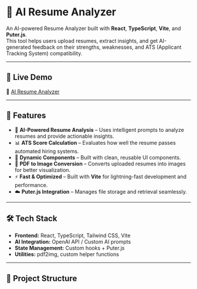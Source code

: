 # 🧠 AI Resume Analyzer

An AI-powered Resume Analyzer built with **React**, **TypeScript**, **Vite**, and **Puter.js**.  
This tool helps users upload resumes, extract insights, and get AI-generated feedback on their strengths, weaknesses, and ATS (Applicant Tracking System) compatibility.

---

## 🚀 Live Demo  
🔗 [AI Resume Analyzer](https://lnkd.in/e93hjiQ6)

---

## 📌 Features

- 📄 **AI-Powered Resume Analysis** – Uses intelligent prompts to analyze resumes and provide actionable insights.
- 📊 **ATS Score Calculation** – Evaluates how well the resume passes automated hiring systems.
- 🧩 **Dynamic Components** – Built with clean, reusable UI components.
- 📂 **PDF to Image Conversion** – Converts uploaded resumes into images for better visualization.
- ⚡ **Fast & Optimized** – Built with **Vite** for lightning-fast development and performance.
- ☁️ **Puter.js Integration** – Manages file storage and retrieval seamlessly.

---

## 🛠️ Tech Stack

- **Frontend:** React, TypeScript, Tailwind CSS, Vite
- **AI Integration:** OpenAI API / Custom AI prompts
- **State Management:** Custom hooks + Puter.js
- **Utilities:** pdf2img, custom helper functions

---

## 📂 Project Structure

